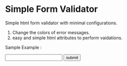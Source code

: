 # Simple Form Validator


Simple html form validator with minimal configurations.

   1. Change the colors of error messages.
   2. easy and simple html attributes to perform vaidations.


Sample Example : 

<html>
<head>
<title>Sample SFV</title>
<script src="https://ajax.googleapis.com/ajax/libs/jquery/3.1.1/jquery.min.js"></script>
<script src="sf-validator-0.1.js"></script>
<script>
$(document).ready(function(){
  
  SimpleFormValidator.validate({
        formId : 'check'
        successHandler : function(){
               alert('success');
        },
        errorHandler : {
            errorBgColor : 'red',
            errorMsgColor : 'orange'
         } 

  })
});
</script>
</head>
<body>

   <form id="check" >
       <input type='text' name='name' class='form-fields' req='true'  msg='This filed is required' len='20' >
       <input type='submit' value='submit' >
  </form>

</body>
</html>



